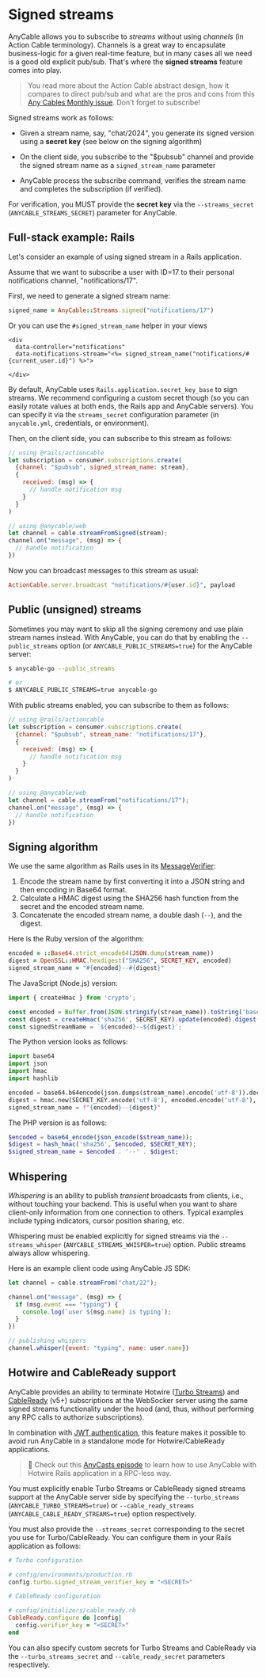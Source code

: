 # Signed streams

AnyCable allows you to subscribe to _streams_ without using _channels_ (in Action Cable terminology). Channels is a great way to encapsulate business-logic for a given real-time feature, but in many cases all we need is a good old explicit pub/sub. That's where the **signed streams** feature comes into play.

> You read more about the Action Cable abstract design, how it compares to direct pub/sub and what are the pros and cons from this [Any Cables Monthly issue](https://anycable.substack.com/p/any-cables-monthly-18). Don't forget to subscribe!

Signed streams work as follows:

- Given a stream name, say, "chat/2024", you generate its signed version using a **secret key** (see below on the signing algorithm)

- On the client side, you subscribe to the "$pubsub" channel and provide the signed stream name as a `signed_stream_name` parameter

- AnyCable process the subscribe command, verifies the stream name and completes the subscription (if verified).

For verification, you MUST provide the **secret key** via the `--streams_secret` (`ANYCABLE_STREAMS_SECRET`) parameter for AnyCable.

## Full-stack example: Rails

Let's consider an example of using signed stream in a Rails application.

Assume that we want to subscribe a user with ID=17 to their personal notifications channel, "notifications/17".

First, we need to generate a signed stream name:

```ruby
signed_name = AnyCable::Streams.signed("notifications/17")
```

Or you can use the `#signed_stream_name` helper in your views

```erb
<div
  data-controller="notifications"
  data-notifications-stream="<%= signed_stream_name("notifications/#{current_user.id}") %>">

</div>
```

By default, AnyCable uses `Rails.application.secret_key_base` to sign streams. We recommend configuring a custom secret though (so you can easily rotate values at both ends, the Rails app and AnyCable servers). You can specify it via the `streams_secret` configuration parameter (in `anycable.yml`, credentials, or environment).

Then, on the client side, you can subscribe to this stream as follows:

```js
// using @rails/actioncable
let subscription = consumer.subscriptions.create(
  {channel: "$pubsub", signed_stream_name: stream},
  {
    received: (msg) => {
      // handle notification msg
    }
  }
)

// using @anycable/web
let channel = cable.streamFromSigned(stream);
channel.on("message", (msg) => {
  // handle notification
})
```

Now you can broadcast messages to this stream as usual:

```ruby
ActionCable.server.broadcast "notifications/#{user.id}", payload
```

## Public (unsigned) streams

Sometimes you may want to skip all the signing ceremony and use plain stream names instead. With AnyCable, you can do that by enabling the `--public_streams` option (or `ANYCABLE_PUBLIC_STREAMS=true`) for the AnyCable server:

```sh
$ anycable-go --public_streams

# or
$ ANYCABLE_PUBLIC_STREAMS=true anycable-go
```

With public streams enabled, you can subscribe to them as follows:

```js
// using @rails/actioncable
let subscription = consumer.subscriptions.create(
  {channel: "$pubsub", stream_name: "notifications/17"},
  {
    received: (msg) => {
      // handle notification msg
    }
  }
)

// using @anycable/web
let channel = cable.streamFrom("notifications/17");
channel.on("message", (msg) => {
  // handle notification
})
```

## Signing algorithm

We use the same algorithm as Rails uses in its [MessageVerifier](https://api.rubyonrails.org/v7.1.3/classes/ActiveSupport/MessageVerifier.html):

1. Encode the stream name by first converting it into a JSON string and then encoding in Base64 format.
1. Calculate a HMAC digest using the SHA256 hash function from the secret and the encoded stream name.
1. Concatenate the encoded stream name, a double dash (`--`), and the digest.

Here is the Ruby version of the algorithm:

```ruby
encoded = ::Base64.strict_encode64(JSON.dump(stream_name))
digest = OpenSSL::HMAC.hexdigest("SHA256", SECRET_KEY, encoded)
signed_stream_name = "#{encoded}--#{digest}"
```

The JavaScript (Node.js) version:

```js
import { createHmac } from 'crypto';

const encoded = Buffer.from(JSON.stringify(stream_name)).toString('base64');
const digest = createHmac('sha256', SECRET_KEY).update(encoded).digest('hex');
const signedStreamName = `${encoded}--${digest}`;
```

The Python version looks as follows:

```python
import base64
import json
import hmac
import hashlib

encoded = base64.b64encode(json.dumps(stream_name).encode('utf-8')).decode('utf-8')
digest = hmac.new(SECRET_KEY.encode('utf-8'), encoded.encode('utf-8'), hashlib.sha256).hexdigest()
signed_stream_name = f"{encoded}--{digest}"
```

The PHP version is as follows:

```php
$encoded = base64_encode(json_encode($stream_name));
$digest = hash_hmac('sha256', $encoded, $SECRET_KEY);
$signed_stream_name = $encoded . '--' . $digest;
```

## Whispering

_Whispering_ is an ability to publish _transient_ broadcasts from clients, i.e., without touching your backend. This is useful when you want to share client-only information from one connection to others. Typical examples include typing indicators, cursor position sharing, etc.

Whispering must be enabled explicitly for signed streams via the `--streams_whisper` (`ANYCABLE_STREAMS_WHISPER=true`) option. Public streams always allow whispering.

Here is an example client code using AnyCable JS SDK:

```js
let channel = cable.streamFrom("chat/22");

channel.on("message", (msg) => {
  if (msg.event === "typing") {
    console.log(`user ${msg.name} is typing`);
  }
})

// publishing whispers
channel.whisper({event: "typing", name: user.name})
```

## Hotwire and CableReady support

AnyCable provides an ability to terminate Hotwire ([Turbo Streams](https://turbo.hotwired.dev/handbook/streams)) and [CableReady](https://cableready.stimulusreflex.com) (v5+) subscriptions at the WebSocker server using the same signed streams functionality under the hood (and, thus, without performing any RPC calls to authorize subscriptions).

In combination with [JWT authentication](./jwt_identification.md), this feature makes it possible to avoid run AnyCable in a standalone mode for Hotwire/CableReady applications.

> 🎥 Check out this [AnyCasts episode](https://anycable.io/blog/anycasts-rails-7-hotwire-and-anycable/) to learn how to use AnyCable with Hotwire Rails application in a RPC-less way.

You must explicitly enable Turbo Streams or CableReady signed streams support at the AnyCable server side by specifying the `--turbo_streams` (`ANYCABLE_TURBO_STREAMS=true`) or `--cable_ready_streams` (`ANYCABLE_CABLE_READY_STREAMS=true`) option respectively.

You must also provide the `--streams_secret` corresponding to the secret you use for Turbo/CableReady. You can configure them in your Rails application as follows:

```ruby
# Turbo configuration

# config/environments/production.rb
config.turbo.signed_stream_verifier_key = "<SECRET>"

# CableReady configuration

# config/initializers/cable_ready.rb
CableReady.configure do |config|
  config.verifier_key = "<SECRET>"
end
```

You can also specify custom secrets for Turbo Streams and CableReady via the `--turbo_streams_secret` and `--cable_ready_secret` parameters respectively.
